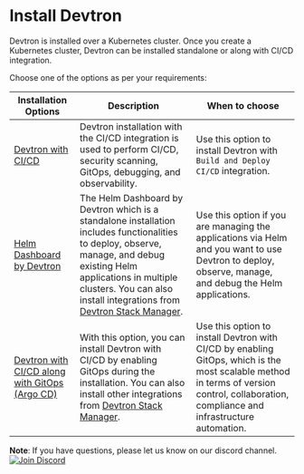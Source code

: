 # Install Devtron


Devtron is installed over a Kubernetes cluster. Once you create a Kubernetes cluster, Devtron can be installed standalone or along with CI/CD integration.

Choose one of the options as per your requirements:

| Installation Options | Description | When to choose  |
| --- | --- | --- |
| [Devtron with CI/CD](../install/install-devtron-with-cicd.md) | Devtron installation with the CI/CD integration is used to perform CI/CD, security scanning, GitOps, debugging, and observability. | Use this option to install Devtron with `Build and Deploy CI/CD` integration. |
| [Helm Dashboard by Devtron](../install/install-devtron.md) | The Helm Dashboard by Devtron which is a standalone installation includes functionalities to deploy, observe, manage, and debug existing Helm applications in multiple clusters. You can also install integrations from [Devtron Stack Manager](../../user-guide/integrations/README.md). | Use this option if you are managing the applications via Helm and you want to use Devtron to deploy, observe, manage, and debug the Helm applications. |
| [Devtron with CI/CD along with GitOps (Argo CD)](../install/install-devtron-with-cicd-with-gitops.md) | With this option, you can install Devtron with CI/CD by enabling GitOps during the installation. You can also install other integrations from [Devtron Stack Manager](../../user-guide/integrations/README.md). |  Use this option to install Devtron with CI/CD by enabling GitOps, which is the most scalable method in terms of version control, collaboration, compliance and infrastructure automation.  |


**Note**: If you have questions, please let us know on our discord channel. [![Join Discord](https://img.shields.io/badge/Join%20us%20on-Discord-e01563.svg)](https://discord.gg/jsRG5qx2gp)
